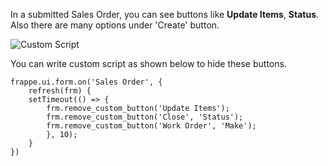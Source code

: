 In a submitted Sales Order, you can see buttons like **Update Items**, **Status**. Also there are many options under 'Create' button.

![Custom Script](https://docs.erpnext.com/files/sales_order_buttons.png)

You can write custom script as shown below to hide these buttons.

```
frappe.ui.form.on('Sales Order', {
    refresh(frm) {
    setTimeout(() => {
        frm.remove_custom_button('Update Items');
        frm.remove_custom_button('Close', 'Status');
        frm.remove_custom_button('Work Order', 'Make');
        }, 10);
    }
})
```